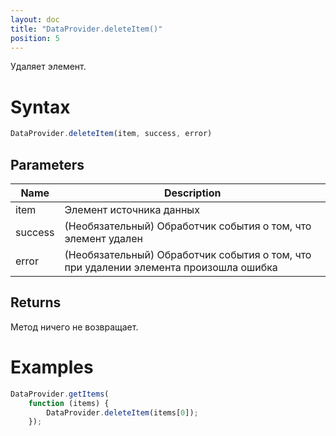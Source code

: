 ```yaml
---
layout: doc
title: "DataProvider.deleteItem()"
position: 5
---
```


Удаляет элемент.

# Syntax

```js
DataProvider.deleteItem(item, success, error)
```

## Parameters

|Name|Description|
|----|-----------|
|item|Элемент источника данных|
|success|(Необязательный) Обработчик события о том, что элемент удален|
|error|(Необязательный) Обработчик события о том, что при удалении элемента произошла ошибка|

## Returns

Метод ничего не возвращает.

# Examples

```js
DataProvider.getItems(
	function (items) {
		DataProvider.deleteItem(items[0]);
    });
```
